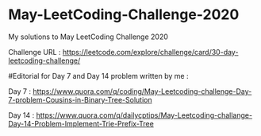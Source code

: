 # May-LeetCoding-Challenge-2020
 My solutions to May LeetCoding Challenge 2020
 
 Challenge URL : https://leetcode.com/explore/challenge/card/30-day-leetcoding-challenge/
 
 #Editorial for Day 7 and Day 14 problem written by me :
 
 Day 7  : https://www.quora.com/q/coding/May-Leetcoding-challenge-Day-7-problem-Cousins-in-Binary-Tree-Solution
 
 Day 14 : https://www.quora.com/q/dailycptips/May-Leetcoding-challange-Day-14-Problem-Implement-Trie-Prefix-Tree
 
